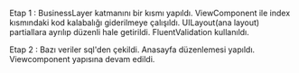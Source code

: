 Etap 1 : BusinessLayer katmanını bir kısmı yapıldı. ViewComponent ile index kısmındaki kod kalabalığı giderilmeye çalışıldı. UILayout(ana layout) partiallara ayrılıp düzenli hale getirildi. FluentValidation kullanıldı.

Etap 2 : Bazı veriler sql'den çekildi. Anasayfa düzenlemesi yapıldı. Viewcomponent yapısına devam edildi.
